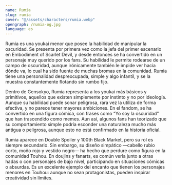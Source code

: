 ```yaml
---
name: Rumia
slug: rumia
cover: "@/assets/characters/rumia.webp"
opengraph: /rumia-og.jpg
language: es
---
```


Rumia es una youkai menor que posee la habilidad de manipular la oscuridad. Se presenta por primera vez como la jefa del primer escenario en Embodiment of Scarlet Devil, y desde entonces se ha convertido en un personaje muy querido por los fans. Su habilidad le permite rodearse de un campo de oscuridad, aunque irónicamente también le impide ver hacia dónde va, lo cual ha sido fuente de muchas bromas en la comunidad. Rumia tiene una personalidad despreocupada, simple y algo infantil, y se la muestra constantemente flotando sin rumbo fijo.

Dentro de Gensokyo, Rumia representa a los youkai más básicos y primitivos, aquellos que existen simplemente por instinto y no por ideología. Aunque su habilidad puede sonar peligrosa, rara vez la utiliza de forma efectiva, y no parece tener mayores ambiciones. En el fandom, se ha convertido en una figura cómica, con frases como “Yo soy la oscuridad” que han trascendido como memes. Aun así, algunos fans han teorizado que su comportamiento simple podría esconder una naturaleza mucho más antigua o peligrosa, aunque esto no está confirmado en la historia oficial.

Rumia aparece en Double Spoiler y 100th Black Market, pero su rol es siempre secundario. Sin embargo, su diseño simpático —cabello rubio corto, moño rojo y vestido negro— ha hecho que perdure como figura en la comunidad Touhou. En doujins y fanarts, es común verla junto a otras hadas o con personajes de bajo nivel, participando en situaciones cómicas o absurdas. Es un excelente ejemplo del encanto que tienen los personajes menores en Touhou: aunque no sean protagonistas, pueden inspirar creatividad sin límites.
